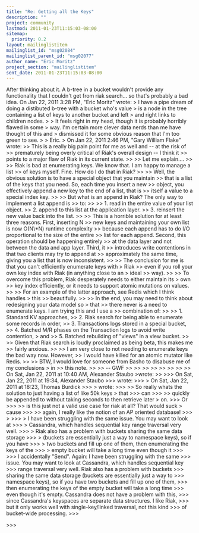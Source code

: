 ```yaml
---
title: "Re: Getting all the Keys"
description: ""
project: community
lastmod: 2011-01-23T11:15:03-08:00
sitemap:
  priority: 0.2
layout: mailinglistitem
mailinglist_id: "msg02084"
mailinglist_parent_id: "msg02077"
author_name: "Eric Moritz"
project_section: "mailinglistitem"
sent_date: 2011-01-23T11:15:03-08:00
---
```



After thinking about it. A b-tree in a bucket wouldn't provide any
functionality that I couldn't get from riak search... so that's probably a
bad idea.
On Jan 22, 2011 3:28 PM, "Eric Moritz"  wrote:
&gt; I have a pipe dream of doing a distibuted b-tree with a bucket who's value
&gt; is a node in the tree containing a list of keys to another bucket and left
&gt; and right links to children nodes.
&gt;
&gt; It feels right in my head, though it is probably horribly flawed in some
&gt; way. I'm certain more clever data nerds than me have thought of this and
&gt; dismissed it for some obvious reason that I'm too green to see.
&gt;
&gt; Eric.
&gt; On Jan 22, 2011 2:46 PM, "Gary William Flake"  wrote:
&gt;&gt; This is a really big pain point for me as well and -- at the risk of
&gt;&gt; prematurely being overly critical of Riak's overall design -- I think it
&gt;&gt; points to a major flaw of Riak in its current state.
&gt;&gt;
&gt;&gt; Let me explain....
&gt;&gt;
&gt;&gt; Riak is bad at enumerating keys. We know that. I am happy to manage a
list
&gt;&gt; of keys myself. Fine. How do I do that in Riak?
&gt;&gt;
&gt;&gt; Well, the obvious solution is to have a special object that you maintain
&gt;&gt; that is a list of the keys that you need. So, each time you insert a new
&gt;&gt; object, you effectively append a new key to the end of a list, that is
&gt;&gt; itself a value to a special index key.
&gt;&gt;
&gt;&gt; But what is an append in Riak? The only way to implement a list append is
&gt;&gt; to:
&gt;&gt;
&gt;&gt; 1. read in the entire value of your list object.
&gt;&gt; 2. append to this list at the application layer.
&gt;&gt; 3. reinsert the new value back into the list.
&gt;&gt;
&gt;&gt; This is a horrible solution for at least three reasons. First, inserting
N
&gt;&gt; new keys and maintaining your own list is now O(N\\*N) runtime complexity
&gt;&gt; because each append has to do I/O proportional to the size of the entire
&gt;&gt; list for each append. Second, this operation should be happening entirely
&gt;&gt; at the data layer and not between the data and app layer. Third, it
&gt;&gt; introduces write contentions in that two clients may try to append at
&gt;&gt; approximately the same time, giving you a list that is now inconsistent.
&gt;&gt;
&gt;&gt; The conclusion for me is that you can't efficiently enumerate keys with
&gt; Riak
&gt;&gt; even if you roll your own key index with Riak (in anything close to an
&gt; ideal
&gt;&gt; way).
&gt;&gt;
&gt;&gt; To overcome this problem, Riak desperately needs to either maintain its
&gt; own
&gt;&gt; key index efficiently, or it needs to support atomic mutations on values.
&gt;&gt;
&gt;&gt; For an example of the latter approach, see Redis which I think handles
&gt; this
&gt;&gt; beautifully.
&gt;&gt;
&gt;&gt; In the end, you may need to think about redesigning your data model so
&gt; that
&gt;&gt; there never is a need to enumerate keys. I am trying this and I use a
&gt;&gt; combination of:
&gt;&gt;
&gt;&gt; 1. Standard KV approaches,
&gt;&gt; 2. Riak search for being able to enumerate some records in order,
&gt;&gt; 3. Transactions logs stored in a special bucket,
&gt;&gt; 4. Batched M/R phases on the Transaction logs to avoid write contention,
&gt; and
&gt;&gt; 5. Batched rebuilding of "views" in a view bucket.
&gt;&gt;
&gt;&gt; Given that Riak search is loudly proclaimed as being beta, this makes me
&gt;&gt; fairly anxious.
&gt;&gt;
&gt;&gt; I am very close to not needing to enumerate keys the bad way now.
However,
&gt;&gt; I would have killed for an atomic mutator like Redis.
&gt;&gt;
&gt;&gt; BTW, I would love for someone from Basho to disabuse me of my conclusions
&gt; in
&gt;&gt; this note.
&gt;&gt;
&gt;&gt; -- GWF
&gt;&gt;
&gt;&gt;
&gt;&gt;
&gt;&gt;
&gt;&gt;
&gt;&gt;
&gt;&gt;
&gt;&gt; On Sat, Jan 22, 2011 at 10:40 AM, Alexander Staubo &gt;wrote:
&gt;&gt;
&gt;&gt;&gt; On Sat, Jan 22, 2011 at 19:34, Alexander Staubo 
&gt;&gt;&gt; wrote:
&gt;&gt;&gt; &gt; On Sat, Jan 22, 2011 at 18:23, Thomas Burdick
&gt;&gt;&gt; &gt;  wrote:
&gt;&gt;&gt; &gt;&gt; So really whats the solution to just having a list of like 50k keys
&gt; that
&gt;&gt;&gt; can
&gt;&gt;&gt; &gt;&gt; quickly be appended to without taking seconds to then retrieve later
&gt; on.
&gt;&gt;&gt; Or
&gt;&gt;&gt; &gt;&gt; is this just not a valid use case for riak at all? That would suck
&gt; cause
&gt;&gt;&gt; &gt;&gt; again, I really like the notion of an AP oriented database!
&gt;&gt;&gt; &gt;
&gt;&gt;&gt; &gt; I have been struggling with the same issue. You may want to look at
&gt;&gt;&gt; &gt; Cassandra, which handles sequential key range traversal very well.
&gt;&gt;&gt; &gt; Riak also has a problem with buckets sharing the same data storage
&gt;&gt;&gt; &gt; (buckets are essentially just a way to namespace keys), so if you have
&gt;&gt;&gt; &gt; two buckets and fill up one of them, then enumerating the keys of the
&gt;&gt;&gt; &gt; empty bucket will take a long time even though it
&gt;&gt;&gt;
&gt;&gt;&gt; I accidentally "Send". Again: I have been struggling with the same
&gt;&gt;&gt; issue. You may want to look at Cassandra, which handles sequential key
&gt;&gt;&gt; range traversal very well. Riak also has a problem with buckets
&gt;&gt;&gt; sharing the same data storage (buckets are essentially just a way to
&gt;&gt;&gt; namespace keys), so if you have two buckets and fill up one of them,
&gt;&gt;&gt; then enumerating the keys of the empty bucket will take a long time
&gt;&gt;&gt; even though it's empty. Cassandra does not have a problem with this,
&gt;&gt;&gt; since Cassandra's keyspaces are separate data structures. I like Riak,
&gt;&gt;&gt; but it only works well with single-key/linked traversal, not this kind
&gt;&gt;&gt; of bucket-wide processing.
&gt;&gt;&gt;

&gt;&gt;&gt;
